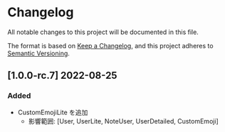 # Changelog

All notable changes to this project will be documented in this file.

The format is based on [Keep a Changelog](https://keepachangelog.com/en/1.0.0/),
and this project adheres to [Semantic Versioning](https://semver.org/spec/v2.0.0.html).

## [1.0.0-rc.7] 2022-08-25

### Added

- CustomEmojiLite を追加
  - 影響範囲: [User, UserLite, NoteUser, UserDetailed, CustomEmoji]
